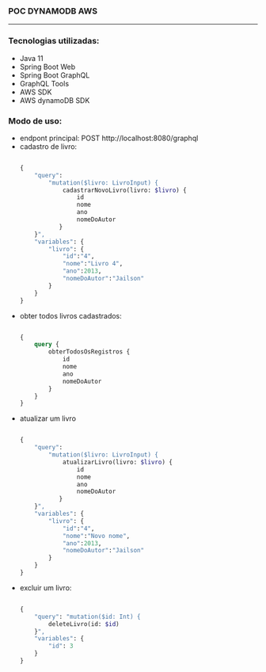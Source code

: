 ### POC DYNAMODB AWS

----

### Tecnologias utilizadas:
* Java 11
* Spring Boot Web
* Spring Boot GraphQL
* GraphQL Tools
* AWS SDK
* AWS dynamoDB SDK

### Modo de uso:

* endpont principal: POST http://localhost:8080/graphql 
* cadastro de livro:
	```graphql
	
	{
		"query":
			"mutation($livro: LivroInput) { 
				cadastrarNovoLivro(livro: $livro) {
					id
					nome
					ano
					nomeDoAutor
			   }
		}",
		"variables": {
			"livro": {
				"id":"4",
				"nome":"Livro 4",
				"ano":2013,
				"nomeDoAutor":"Jailson"
			}
		}
	}	

	
* obter todos livros cadastrados:
	```graphql

	{
		query {
		    obterTodosOsRegistros {
		        id
		        nome
		        ano
		        nomeDoAutor
		    }
		}
	}
	
* atualizar um livro
	```graphql
	
	{
		"query":
			"mutation($livro: LivroInput) { 
				atualizarLivro(livro: $livro) {
					id
					nome
					ano
					nomeDoAutor
			   }
		}",
		"variables": {
			"livro": {
				"id":"4",
				"nome":"Novo nome",
				"ano":2013,
				"nomeDoAutor":"Jailson"
			}
		}
	}	


* excluir um livro:
	```graphql

	{
		"query": "mutation($id: Int) {
			deleteLivro(id: $id)
		}",
		"variables": {
			"id": 3
		}
	}

